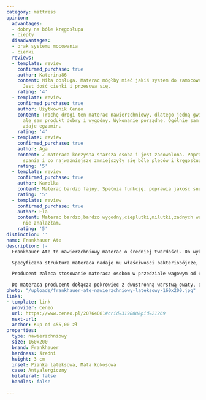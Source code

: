 ```yaml
---
category: mattress
opinion:
  advantages:
  - dobry na bóle kręgosłupa
  - ciepły
  disadvantages:
  - brak systemu mocowania
  - cienki
  reviews:
  - template: review
    confirmed_purchase: true
    author: Katerina86
    content: Miła obsługa. Materac mógłby mieć jakiś system do zamocowania na łóżku/kanapie.
      Jest dość cienki i przesuwa się.
    rating: '4'
  - template: review
    confirmed_purchase: true
    author: Użytkownik Ceneo
    content: Trochę drogi ten materac nawierzchniowy, dlatego jedną gwiazdkę odejmuję,
      ale sam produkt dobry i wygodny. Wykonanie porządne. Ogólnie sam materac świetnie
      zdaje egzamin.
    rating: '4'
  - template: review
    confirmed_purchase: true
    author: Aga
    content: Z materaca korzysta starsza osoba i jest zadowolona. Poprawił się komfort
      spania i co najważniejsze zmniejszyły się bóle pleców i kręgosłupa.
    rating: '5'
  - template: review
    confirmed_purchase: true
    author: Karolka
    content: Materac bardzo fajny. Spełnia funkcję, poprawia jakość snu.
    rating: '5'
  - template: review
    confirmed_purchase: true
    author: Ela
    content: Materac bardzo,bardzo wygodny,cieplutki,milutki,żadnych wad do tej pory
      nie znalazłam.
    rating: '5'
distinction: ''
name: Frankhauer Ate
description: |-
  Frankhauer Ate to nawierzchniowy materac o średniej twardości. Do wykonania tego modelu producent wykorzystał charakteryzującą się wysoką wytrzymałością matę kokosową o grubości 1 cm oraz dwukrotnie grubszą warstwę pianki lateksowej. Połączenie ze sobą tych dwóch tworzyw w jednym materacu zapewnia użytkownikowi odpowiednią miękkość podczas snu oraz wygodny i komfortowy wypoczynek.

  Specyficzna struktura materaca nadaje mu właściwości bakteriobójcze, dzięki czemu jest to produkt idealny dla alergików, czy osób ze skórą wrażliwą. Model ten cechuje się także bardzo dobrą cyrkulacją powietrza, dzięki czemu świetnie radzi sobie z odprowadzaniem wilgoci, zapobiegając gromadzeniu się bakterii wewnątrz materaca. Ma to ogromne znaczenie latem, kiedy ciało nagrzewa się szybciej i poci.

  Producent zaleca stosowanie materaca osobom w przedziale wagowym od 60 do 80 kg. Jako że model Ate należy do grupy materacy lateksowych, wykorzystane tworzywo sprawia, że produkt jest wytrzymały i nie odkształca przy podanej wadze. Mata kokosowa odpowiada natomiast za właściwą twardość materaca, przedłużając tym samym jego trwałość. Stosowanie się do zaleceń producenta wpływa na jakość wypoczynku użytkownika, a wymienione właściwości zapewniają zdrowy i higieniczny sen.

  Do materaca producent dołącza pokrowiec z dwustronną warstwą owaty, odpowiadającą za jego puszystość, miękkość oraz utrzymanie ciepła podczas wypoczynku. Pokrowiec posiada wbudowany zamek, który ułatwia jego szybkie i bezproblemowe zdejmowanie. Dzięki temu można odświeżyć go lub wyprać.
photo: "/uploads/frankhauer-ate-nawierzchniowy-lateksowy-160x200.jpg"
links:
- template: link
  provider: Ceneo
  url: https://www.ceneo.pl/20764081#crid=319888&pid=21269
  next-url:
  anchor: Kup od 455,00 zł
properties:
  type: nawierzchniowy
  size: 160x200
  brand: Frankhauer
  hardness: średni
  height: 3 cm
  inset: Pianka lateksowa, Mata kokosowa
  case: Antyalergiczny
  bilateral: false
  handles: false

---
```

